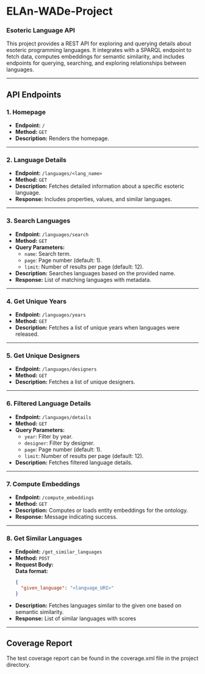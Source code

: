 # **ELAn-WADe-Project**  
### Esoteric Language API  

This project provides a REST API for exploring and querying details about esoteric programming languages. It integrates with a SPARQL endpoint to fetch data, computes embeddings for semantic similarity, and includes endpoints for querying, searching, and exploring relationships between languages.

---

## **API Endpoints**

### 1. **Homepage**
- **Endpoint:** `/`
- **Method:** `GET`  
- **Description:** Renders the homepage.

---

### 2. **Language Details**
- **Endpoint:** `/languages/<lang_name>`  
- **Method:** `GET`  
- **Description:** Fetches detailed information about a specific esoteric language.  
- **Response:** Includes properties, values, and similar languages.

---

### 3. **Search Languages**
- **Endpoint:** `/languages/search`  
- **Method:** `GET`  
- **Query Parameters:**  
  - `name`: Search term.  
  - `page`: Page number (default: 1).  
  - `limit`: Number of results per page (default: 12).  
- **Description:** Searches languages based on the provided name.  
- **Response:** List of matching languages with metadata.

---

### 4. **Get Unique Years**
- **Endpoint:** `/languages/years`  
- **Method:** `GET`  
- **Description:** Fetches a list of unique years when languages were released.

---

### 5. **Get Unique Designers**
- **Endpoint:** `/languages/designers`  
- **Method:** `GET`  
- **Description:** Fetches a list of unique designers.

---

### 6. **Filtered Language Details**
- **Endpoint:** `/languages/details`  
- **Method:** `GET`  
- **Query Parameters:**  
  - `year`: Filter by year.  
  - `designer`: Filter by designer.  
  - `page`: Page number (default: 1).  
  - `limit`: Number of results per page (default: 12).  
- **Description:** Fetches filtered language details.

---

### 7. **Compute Embeddings**
- **Endpoint:** `/compute_embeddings`  
- **Method:** `GET`  
- **Description:** Computes or loads entity embeddings for the ontology.  
- **Response:** Message indicating success.

---

### 8. **Get Similar Languages**
- **Endpoint:** `/get_similar_languages`  
- **Method:** `POST`  
- **Request Body:**  
  **Data format:**
  ```json
  {
    "given_language": "<language_URI>"
  }
- **Description:** Fetches languages similar to the given one based on semantic similarity.
- **Response:** List of similar languages with scores

---

## **Coverage Report**
The test coverage report can be found in the coverage.xml file in the project directory.